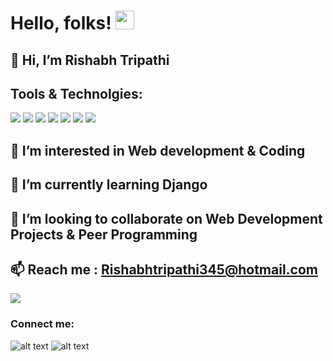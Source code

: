 
# Hello, folks! <img src="https://raw.githubusercontent.com/MartinHeinz/MartinHeinz/master/wave.gif" width="30px">
## 👋 Hi, I’m Rishabh Tripathi <br>
## Tools  & Technolgies:

![](https://img.shields.io/badge/OS-Windows-informational?style=flat&logo=window&logoColor=white&color=2bbc8a)
![](https://img.shields.io/badge/Language-Python-informational?style=flat&logo=Python&logoColor=white&color=2bbc8a)
![](https://img.shields.io/badge/Language-JavaScript-informational?style=flat&logo=JavaScript&logoColor=white&color=2bbc8a)
![](https://img.shields.io/badge/Tools-Django-informational?style=flat&logo=Django&logoColor=white&color=2bbc8a)
![](https://img.shields.io/badge/Tools-PostgreSQL-informational?style=flat&logo=PostgreSQl&logoColor=white&color=2bbc8a)
![](https://img.shields.io/badge/Tools-Pycharm-informational?style=flat&logo=Pycharme&logoColor=white&color=2bbc8a)
![](https://img.shields.io/badge/Tools-VSCode-informational?style=flat&logo=VScode&logoColor=white&color=2bbc8a)


## 👀 I’m interested in Web development & Coding <br>
## 🌱 I’m currently learning Django <br>
## 💞️ I’m looking to collaborate on Web Development Projects & Peer Programming <br>
## 📫 Reach me : Rishabhtripathi345@hotmail.com <br>


<img align="center" src="https://github-readme-stats.vercel.app/api/top-langs/?username=rishabh2001-py&theme=dark" />

### Connect me:



![alt text][2.1]
![alt text][4.1]

[1.1]: http://i.imgur.com/tXSoThF.png (twitter icon with padding)
[2.1]: http://i.imgur.com/P3YfQoD.png (facebook icon with padding)
[3.1]: http://i.imgur.com/yCsTjba.png (google plus icon with padding)
[4.1]: https://github.com/rishabh2001-py/rishabh2001-py/blob/main/linkedin-16.ico



[2]: http://www.facebook.com/rishabhtripathii/
[4]: www.linkedin.com/in/rishabh-tripathi-4429081a3


















